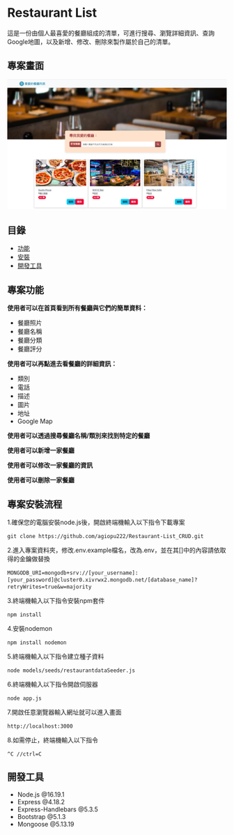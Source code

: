 # Restaurant List

這是一份由個人最喜愛的餐廳組成的清單，可進行搜尋、瀏覽詳細資訊、查詢Google地圖，以及新增、修改、刪除來製作屬於自己的清單。

## 專案畫面
![MyImage](/restaurantList_CRUD_2.0.png)

## 目錄

- [功能](#專案功能)
- [安裝](#專案安裝流程)
- [開發工具](#開發工具)

## 專案功能
**使用者可以在首頁看到所有餐廳與它們的簡單資料：**
  * 餐廳照片
  * 餐廳名稱
  * 餐廳分類
  * 餐廳評分
    
**使用者可以再點進去看餐廳的詳細資訊：**
  * 類別
  * 電話
  * 描述
  * 圖片
  * 地址
  * Google Map
    
**使用者可以透過搜尋餐廳名稱/類別來找到特定的餐廳**

**使用者可以新增一家餐廳**

**使用者可以修改一家餐廳的資訊**

**使用者可以刪除一家餐廳**

## 專案安裝流程
1.確保您的電腦安裝node.js後，開啟終端機輸入以下指令下載專案
```
git clone https://github.com/agiopu222/Restaurant-List_CRUD.git
```
2.進入專案資料夾，修改.env.example檔名，改為.env，並在其[]中的內容請依取得的金鑰做替換
```
MONGODB_URI=mongodb+srv://[your_username]:[your_password]@cluster0.xivrwx2.mongodb.net/[database_name]?retryWrites=true&w=majority
```
3.終端機輸入以下指令安裝npm套件
```
npm install
```
4.安裝nodemon
```
npm install nodemon
```
5.終端機輸入以下指令建立種子資料
```
node models/seeds/restaurantdataSeeder.js
```
6.終端機輸入以下指令開啟伺服器
```
node app.js
```
7.開啟任意瀏覽器輸入網址就可以進入畫面
```
http://localhost:3000
```
8.如需停止，終端機輸入以下指令
```
^C //ctrl=C
```

## 開發工具
+ Node.js @16.19.1
+ Express @4.18.2
+ Express-Handlebars @5.3.5
+ Bootstrap @5.1.3
+ Mongoose @5.13.19
